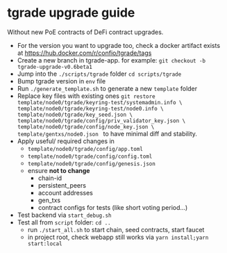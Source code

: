 # tgrade upgrade guide

Without new PoE contracts of DeFi contract upgrades.

* For the version you want to upgrade too, check a docker artifact exists at https://hub.docker.com/r/confio/tgrade/tags
* Create a new branch in tgrade-app. for example: `git checkout -b tgrade-upgrade-v0.6beta1`
* Jump into the `./scripts/tgrade` folder `cd scripts/tgrade`
* Bump tgrade version in `env` file
* Run `./generate_template.sh` to generate a new `template` folder
* Replace key files with existing ones
    `git restore template/node0/tgrade/keyring-test/systemadmin.info \
    template/node0/tgrade/keyring-test/node0.info \
    template/node0/tgrade/key_seed.json \
    template/node0/tgrade/config/priv_validator_key.json \
    template/node0/tgrade/config/node_key.json \
    template/gentxs/node0.json
    ` to have minimal diff and stability.
* Apply useful/ required changes in
  * `template/node0/tgrade/config/app.toml`
  * `template/node0/tgrade/config/config.toml`
  * `template/node0/tgrade/config/genesis.json`
  * ensure **not to change**
    - chain-id
    - persistent_peers
    - account addresses
    - gen_txs
    - contract configs for tests (like short voting period...)
* Test backend via `start_debug.sh`
* Test all from `script` folder: `cd ..`
  * run `./start_all.sh` to start chain, seed contracts, start faucet
  * in project root, check webapp still works via `yarn install;yarn start:local`

